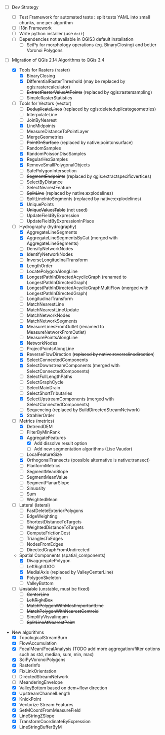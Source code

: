 * [ ] Dev Strategy
    * [ ] Test Framework for automated tests : split tests YAML into small chunks, one per algorithm
    * [ ] I18n Framework
    * [ ] Write python installer (use `doit`)
    * [ ] Dependencies not available in QGIS3 default installation 
        * [ ] SciPy for morphology operations (eg. BinaryClosing) and better Voronoi Polygons

* [ ] Migration of QGis 2.14 Algorithms to QGis 3.4

    * [x] Tools for Rasters (raster)
        * [x] BinaryClosing
        * [x] DifferentialRasterThreshold (may be replaced by qgis:rastercalculator)
        * [ ] ~~ExtractRasterValueAtPoints~~ (replaced by qgis:rastersampling)
        * [ ] ~~SimpleRasterStatistics~~

    * [ ] Tools for Vectors (vector)
        * [ ] ~~DeduplicateLines~~ (replaced by qgis:deleteduplicategeometries)
        * [ ] InterpolateLine
        * [ ] JoinByNearest
        * [x] LineMidpoints
        * [ ] MeasureDistanceToPointLayer
        * [ ] MergeGeometries
        * [ ] ~~PointOnSurface~~ (replaced by native:pointonsurface)
        * [ ] RandomSamples
        * [x] RandomPoissonDiscSamples
        * [x] RegularHexSamples
        * [x] RemoveSmallPolygonalObjects
        * [ ] SafePolygonIntersection
        * [ ] ~~SegmentEndpoints~~ (replaced by qgis:extractspecificvertices)
        * [ ] SelectByDistance
        * [ ] SelectNearestFeature
        * [ ] ~~SplitLine~~ (replaced by native:explodelines)
        * [ ] ~~SplitLineIntoSegments~~ (replaced by native:explodelines)
        * [x] UniquePoints
        * [ ] ~~UniqueValuesTable~~ (not used)
        * [ ] UpdateFieldByExpression
        * [ ] UpdateFieldByExpressionInPlace

    * [ ] Hydrography (hydrography)
        * [x] AggregateLineSegments
        * [x] AggregateLineSegmentsByCat (merged with AggregateLineSegments)
        * [ ] DensifyNetworkNodes
        * [x] IdentifyNetworkNodes
        * [ ] InverseLongitudinalTransform
        * [x] LengthOrder
        * [ ] LocatePolygonAlongLine
        * [x] LongestPathInDirectedAcyclicGraph (renamed to LongestPathInDirectedGraph)
        * [x] LongestPathInDirectedAcyclicGraphMultiFlow (merged with LongestPathInDirectedGraph)
        * [ ] LongitudinalTransform
        * [ ] MatchNearestLine
        * [ ] MatchNearestLineUpdate
        * [ ] MatchNetworkNodes
        * [ ] MatchNetworkSegments
        * [x] MeasureLinesFromOutlet (renamed to MeasureNetworkFromOutlet)
        * [ ] MeasurePointsAlongLine
        * [x] NetworkNodes
        * [ ] ProjectPointsAlongLine
        * [x] ReverseFlowDirection (~~replaced by native:reverselinedirection~~)
        * [x] SelectConnectedComponents
        * [x] SelectDownstreamComponents (merged with SelectConnectedComponents)
        * [ ] SelectFullLengthPaths
        * [ ] SelectGraphCycle
        * [ ] SelectMainDrain
        * [ ] SelectShortTributaries
        * [x] SelectUpstreamComponents (merged with SelectConnectedComponents)
        * [ ] ~~Sequencing~~ (replaced by BuildDirectedStreamNetwork)
        * [x] StrahlerOrder

    * [ ] Metrics (metrics)
        * [x] DetrendDEM
        * [ ] FilterByMinRank
        * [x] AggregateFeatures
            * [x] Add dissolve result option
            * [ ] Add new segmentation algorithms (Lise Vaudor)
        * [ ] LocalFeatureSize
        * [x] OrthogonalTransects (possible alternative is native:transect)
        * [ ] PlanformMetrics
        * [ ] SegmentMeanSlope
        * [ ] SegmentMeanValue
        * [ ] SegmentPlanarSlope
        * [ ] Sinuosity
        * [ ] Sum
        * [ ] WeightedMean

    * [ ] Lateral (lateral)
        * [ ] FastDeleteExteriorPolygons
        * [ ] EdgeWeighting
        * [ ] ShortestDistanceToTargets
        * [ ] WeightedDistanceToTargets
        * [ ] ComputeFrictionCost
        * [ ] TrianglesToEdges
        * [ ] NodesFromEdges
        * [ ] DirectedGraphFromUndirected

    * Spatial Components (spatial_components)
        * [x] DisaggregatePolygon
        * [ ] LeftRightDGO
        * [x] MedialAxis (replaced by ValleyCenterLine)
        * [x] PolygonSkeleton
        * [ ] ValleyBottom

    * [ ] ~~Unstable~~ (unstable, must be fixed)
        * [ ] ~~CenterLine~~
        * [ ] ~~LeftRightBox~~
        * [ ] ~~MatchPolygonWithMostImportantLine~~
        * [ ] ~~MatchPolygonWithNearestCentroid~~
        * [ ] ~~SimplifyVisvalingam~~
        * [ ] ~~SplitLineAtNearestPoint~~

* New algorithms
    * [x] TopologicalStreamBurn
    * [x] FlowAccumulation
    * [x] FocalMean/FocalAnalysis (TODO add more aggregation/filter options such as std, median, sum, min, max)
    * [x] SciPyVoronoiPolygons
    * [x] RasterInfo
    * [x] FixLinkOrientation
    * [ ] DirectedStreamNetwork
    * [ ] MeanderingEnvelope
    * [x] ValleyBottom based on dem+flow direction
    * [x] UpstreamChannelLength
    * [x] KnickPoint
    * [x] Vectorize Stream Features
    * [x] SetMCoordFromMeasureField
    * [x] LineStringZSlope
    * [x] TransformCoordinateByExpression
    * [x] LineStringBufferByM
